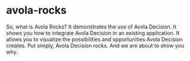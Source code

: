 # avola-rocks
So, what is Avola Rocks?
It demonstrates the use of Avola Decision.
It shows you how to integrate Avola Decision in an existing application.
It allows you to visualize the possibilities and opportunities Avola Decision creates.
Put simply, Avola Decision rocks. And we are about to show you why.